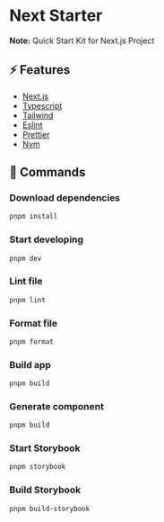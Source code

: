 # Next Starter

**Note:** Quick Start Kit for Next.js Project

## ⚡️ Features

- [Next.js](https://nextjs.org/)
- [Typescript](https://www.typescriptlang.org/)
- [Tailwind](https://tailwindcss.com/)
- [Eslint](https://eslint.org/)
- [Prettier](https://prettier.io/)
- [Nvm](https://github.com/nvm-sh/nvm)

## 🔨 Commands

### Download dependencies

```bash
pnpm install
```

### Start developing

```bash
pnpm dev
```

### Lint file

```bash
pnpm lint
```

### Format file

```bash
pnpm format
```

### Build app

```bash
pnpm build
```

### Generate component

```bash
pnpm build
```

### Start Storybook

```bash
pnpm storybook
```

### Build Storybook

```bash
pnpm build-storybook
```
